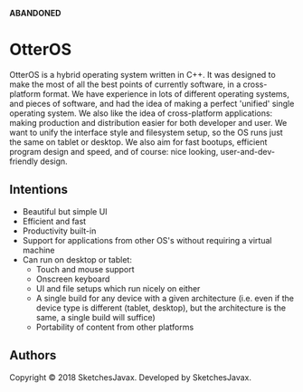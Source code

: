 **ABANDONED**

# OtterOS
OtterOS is a hybrid operating system written in C++. It was designed to make the most of all the best points of currently software, in a cross-platform format. We have experience in lots of different operating systems, and pieces of software, and had the idea of making a perfect 'unified' single operating system. We also like the idea of cross-platform applications: making production and distribution easier for both developer and user. We want to unify the interface style and filesystem setup, so the OS runs just the same on tablet or desktop. We also aim for fast bootups, efficient program design and speed, and of course: nice looking, user-and-dev-friendly design.

## Intentions
* Beautiful but simple UI
* Efficient and fast
* Productivity built-in
* Support for applications from other OS's without requiring a virtual machine
* Can run on desktop or tablet:
  * Touch and mouse support
  * Onscreen keyboard
  * UI and file setups which run nicely on either
  * A single build for any device with a given architecture (i.e. even if the device type is different (tablet, desktop), but the architecture is the same, a single build will suffice)
  * Portability of content from other platforms

## Authors
Copyright © 2018 SketchesJavax.
Developed by SketchesJavax.
